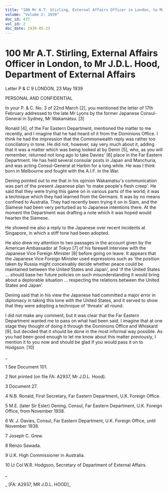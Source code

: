 ```yaml
---
title: "100 Mr A.T. Stirling, External Affairs Officer in London, to Mr J.D.L. Hood, Department of External Affairs"
volume: "Volume 2: 1939"
doc_id: 437
vol_id: 2
doc_date: 1939-05-23
---
```


# 100 Mr A.T. Stirling, External Affairs Officer in London, to Mr J.D.L. Hood, Department of External Affairs

Letter P &amp; C 9 LONDON, 23 May 1939

PERSONAL AND CONFIDENTIAL

In your P. &amp; C. No. 3 of 22nd March [2], you mentioned the letter of 17th February addressed to the late Mr Lyons by the former Japanese Consul-General in Sydney, Mr Wakamatsu. [3]

Ronald [4], of the Far Eastern Department, mentioned the matter to me recently, and I imagine that he had heard of it from the Dominions Office. I think he had the impression that the Commonwealth reply was rather too conciliatory in tone. He did not, however, say very much about it, adding that it was a matter which was being looked at by Denin [5], who, as you will remember, returned not long ago to take Davies' [6] place in the Far Eastern Department. He has held several consular posts in Japan and Manchuria, and was acting Consul-General at Harbin for a long while. He was I think born in Melbourne and fought with the A.I.F. in the War.

Dening pointed out to me that in his opinion Wakamatsu's communication was part of the present Japanese plan 'to make people's flesh creep'. He said that they were trying this game on in various parts of the world; it was a technique which they had learned from the Germans. It was by no means confined to Australia. They had recently been trying it on in Siam, and the Siamese had been very perturbed as to Japanese intentions there. At the moment the Department was drafting a note which it was hoped would hearten the Siamese.

He showed me also a reply to the Japanese over recent incidents at Singapore, in which a stiff tone had been adopted.

He also drew my attention to two passages in the account given by the American Ambassador at Tokyo [7] of his farewell interview with the Japanese Vice Foreign Minister [8] before going on leave. It appears that the Japanese Vice Foreign Minister used expressions such as 'the position taken by Russia might conceivably decide whether peace could be maintained between the United States and Japan', and 'if the United States ... should base her future policies on such misunderstanding it would bring about a deplorable situation ... respecting the relations between the United States and Japan'.

Dening said that in his view the Japanese had committed a major error in diplomacy in taking this tone with the United States, and it served to show that they were adopting a technique of 'threats' all round.

I did not make any comment, but it was clear that the Far Eastern Department wanted me to pass on what had been said. I imagine that at one stage they thought of doing it through the Dominions Office and Whiskard [9], but decided that it should be done in the most informal way possible. As you had been good enough to let me know about this matter previously, I mention it to you now and should be glad if you would pass it on to Hodgson. [10]

_

1 See Document 101.

2 Not printed (on file FA: A2937, Mr J.D.L. Hood).

3 Document 27.

4 N.B. Ronald, First Secretary, Far Eastern Department, U.K. Foreign Office.

5 M.E. (later Sir Esler) Dening, Consul, Far Eastern Department, U.K. Foreign Office, from November 1938.

6 W. J. Davies, Consul, Far Eastern Department, U.K. Foreign Office, until November 1938.

7 Joseph C. Grew.

8 Renzo Sawada.

9 U.K. High Commissioner in Australia.

10 Lt Col W.R. Hodgson, Secretary of Department of External Affairs.

_

_ [FA: A2937, MR J.D.L. HOOD]_
